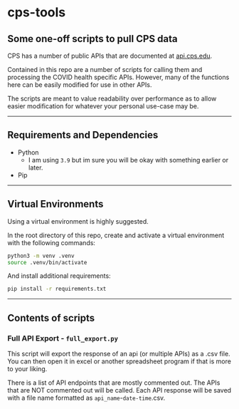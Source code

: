 # cps-tools #

## Some one-off scripts to pull CPS data ##


CPS has a number of public APIs that are documented at [api.cps.edu](api.cps.edu).

Contained in this repo are a number of scripts for calling them and processing the COVID health specific APIs. However, many of the functions here can be easily modified for use in other APIs.


The scripts are meant to value readability over performance as to allow easier modification for whatever your personal use-case may be. 

---

## Requirements and Dependencies ##

- Python
  - I am using `3.9` but im sure you will be okay with something earlier or later.
- Pip

---

## Virtual Environments ##

Using a virtual environment is highly suggested. 

In the root directory of this repo, create and activate a virtual environment with the following commands:

```sh
python3 -m venv .venv
source .venv/bin/activate
```

And install additional requirements:
```sh
pip install -r requirements.txt
```

---

## Contents of scripts ##

### Full API Export - `full_export.py` ###
This script will export the response of an api (or multiple APIs) as a .csv file. You can then open it in excel or another spreadsheet program if that is more to your liking.

There is a list of API endpoints that are mostly commented out. The APIs that are NOT commented out will be called. Each API response will be saved with a file name formatted as `api_name`-`date-time`.csv.